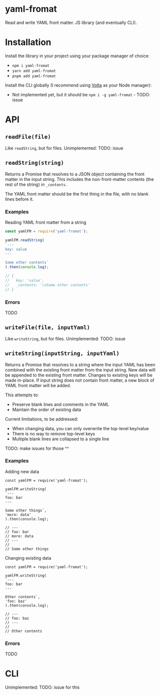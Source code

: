 # yaml-fromat

Read and write YAML front matter. JS library (and eventually CLI).

# Installation

Install the library in your project using your package manager of choice:

* `npm i yaml-fromat`
* `yarn add yaml-fromat`
* `pnpm add yaml-fromat`

Install the CLI globally (I recommend using [Volta](https://github.com/volta-cli/volta) as your Node manager):

* Not implemented yet, but it should be `npm i -g yaml-fromat` - TODO: issue


# API

## `readFile(file)`

Like `readString`, but for files. Unimplemented: TODO: issue

## `readString(string)`

Returns a Promise that resolves to a JSON object containing the front matter in the input string. This includes the non-front-matter contents (the rest of the string) in `_contents`.

The YAML front matter should be the first thing in the file, with no blank lines before it.

### Examples

Reading YAML front matter from a string

```javascript
const yamlFM = require('yaml-fromat');

yamlFM.readString(
`---
key: value
---

Some other contents`
).then(console.log);

// {
//   key: 'value',
//   _contents: '\nSome other contents'
// }
```

### Errors

TODO


## `writeFile(file, inputYaml)`

Like `writeString`, but for files. Unimplemented: TODO: issue

## `writeString(inputString, inputYaml)`

Returns a Promise that resolves to a string where the input YAML has been combined with the existing front matter from the input string. New data will be appended to the existing front matter. Changes to existing keys will be made in-place. If input string does not contain front matter, a new block of YAML front matter will be added.

This attempts to:
* Preserve blank lines and comments in the YAML
* Maintain the order of existing data

Current limitations, to be addressed:
* When changing data, you can only overwrite the top-level key/value
* There is no way to remove top-level keys
* Multiple blank lines are collapsed to a single line

TODO: make issues for those ^^


### Examples

Adding new data

```
const yamlFM = require('yaml-fromat');

yamlFM.writeString(
`---
foo: bar
---

Some other things`,
'more: data'
).then(console.log);

// ---
// foo: bar
// more: data
// ---
//
// Some other things
```

Changing existing data

```
const yamlFM = require('yaml-fromat');

yamlFM.writeString(
`---
foo: bar
---

Other contents`,
'foo: baz'
).then(console.log);

// ---
// foo: baz
// ---
//
// Other contents
```

### Errors

TODO


# CLI

Unimplemented: TODO: issue for this
